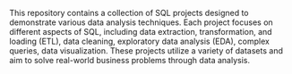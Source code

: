 This repository contains a collection of SQL projects designed to demonstrate various data analysis techniques. Each project focuses on different aspects of SQL, including data extraction, transformation, and loading (ETL), data cleaning, exploratory data analysis (EDA), complex queries, data visualization. These projects utilize a variety of datasets and aim to solve real-world business problems through data analysis.

<!---
Yashd147/Yashd147 is a ✨ special ✨ repository because its `README.md` (this file) appears on your GitHub profile.
You can click the Preview link to take a look at your changes.
--->
